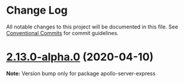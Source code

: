 # Change Log

All notable changes to this project will be documented in this file.
See [Conventional Commits](https://conventionalcommits.org) for commit guidelines.

# [2.13.0-alpha.0](https://github.com/apollographql/apollo-server/tree/master/packages/apollo-server-express/compare/apollo-server-express@2.12.0...apollo-server-express@2.13.0-alpha.0) (2020-04-10)

**Note:** Version bump only for package apollo-server-express
